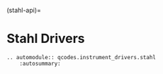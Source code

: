 (stahl-api)=

# Stahl Drivers

```{eval-rst}
.. automodule:: qcodes.instrument_drivers.stahl
    :autosummary:
```
